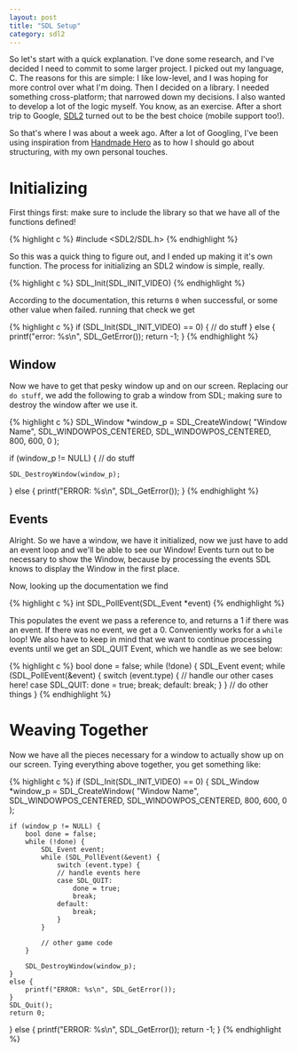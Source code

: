 ```yaml
---
layout: post
title: "SDL Setup"
category: sdl2
---
```


So let's start with a quick explanation. I've done some research, and I've
decided I need to commit to some larger project. I picked out my language, C.
The reasons for this are simple: I like low-level, and I was hoping for more
control over what I'm doing. Then I decided on a library. I needed something
cross-platform; that narrowed down my decisions. I also wanted to develop a lot
of the logic myself. You know, as an exercise. After a short trip to Google,
[SDL2](http://www.libsdl.org/) turned out to be the best choice (mobile support
too!).

So that's where I was about a week ago. After a lot of Googling, I've been
using inspiration from [Handmade Hero](https://handmadehero.org/) as to how I
should go about structuring, with my own personal touches.

# Initializing

First things first: make sure to include the library so that we have all of the
functions defined!

{% highlight c %}
#include <SDL2/SDL.h>
{% endhighlight %}

So this was a quick thing to figure out, and I ended up making it it's own
function. The process for initializing an SDL2 window is simple, really.

{% highlight c %}
SDL_Init(SDL_INIT_VIDEO)
{% endhighlight %}

According to the documentation, this returns `0` when successful, or some other
value when failed. running that check we get

{% highlight c %}
if (SDL_Init(SDL_INIT_VIDEO) == 0) {
    // do stuff
}
else {
    printf("error: %s\n", SDL_GetError());
    return -1;
}
{% endhighlight %}

## Window

Now we have to get that pesky window up and on our screen. Replacing our `do
stuff`, we add the following to grab a window from SDL; making sure to destroy
the window after we use it.

{% highlight c %}
SDL_Window *window_p = SDL_CreateWindow(
        "Window Name",
        SDL_WINDOWPOS_CENTERED, SDL_WINDOWPOS_CENTERED,
        800, 600, 0
);

if (window_p != NULL) {
    // do stuff

    SDL_DestroyWindow(window_p);
}
else {
    printf("ERROR: %s\n", SDL_GetError());
}
{% endhighlight %}

## Events

Alright. So we have a window, we have it initialized, now we just have to add
an event loop and we'll be able to see our Window! Events turn out to be
necessary to show the Window, because by processing the events SDL knows to
display the Window in the first place.

Now, looking up the documentation we find

{% highlight c %}
int SDL_PollEvent(SDL_Event *event)
{% endhighlight %}

This populates the event we pass a reference to, and returns a 1 if there was
an event. If there was no event, we get a 0. Conveniently works for a `while`
loop! We also have to keep in mind that we want to continue processing events
until we get an SDL_QUIT Event, which we handle as we see below:

{% highlight c %}
bool done = false;
while (!done) {
    SDL_Event event;
    while (SDL_PollEvent(&event) {
        switch (event.type) {
        // handle our other cases here!
        case SDL_QUIT:
            done = true;
            break;
        default:
            break;
        }
    }
    // do other things
}
{% endhighlight %}

# Weaving Together

Now we have all the pieces necessary for a window to actually show up on our
screen. Tying everything above together, you get something like:

{% highlight c %}
if (SDL_Init(SDL_INIT_VIDEO) == 0) {
    SDL_Window *window_p = SDL_CreateWindow(
            "Window Name",
            SDL_WINDOWPOS_CENTERED, SDL_WINDOWPOS_CENTERED,
            800, 600, 0
    );

    if (window_p != NULL) {
        bool done = false;
        while (!done) {
            SDL_Event event;
            while (SDL_PollEvent(&event) {
                switch (event.type) {
                // handle events here
                case SDL_QUIT:
                    done = true;
                    break;
                default:
                    break;
                }
            }

            // other game code
        }

        SDL_DestroyWindow(window_p);
    }
    else {
        printf("ERROR: %s\n", SDL_GetError());
    }
    SDL_Quit();
    return 0;
}
else {
    printf("ERROR: %s\n", SDL_GetError());
    return -1;
}
{% endhighlight %}

